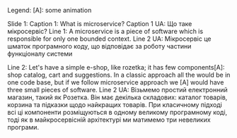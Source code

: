 Legend:
[A]: some animation

Slide 1: 
Caption 1: What is microservice?
Caption 1 UA: Що таке мікросервіс?
Line 1: A microservice is a piece of software which is responsible for only one bounded context.
Line 2 UA: Мікросервіс це шматок програмного коду, що відповідає за роботу частини функціоналу системи

Line 2: Let's have a simple e-shop, like rozetka; it has few components[A]: shop catalog, cart and suggestions. In a classic approach all the would be in one code base, but if we follow microservice approach we [A] would have three small pieces of software.
Line 2 UA: Візьмемо простий електронний магазин, такий як Розетка. Він має декілька складових: каталог товарів, корзина та підказки щодо найкращих товарів. При класичному підході всі ці компоненти розміщуються в одному великому програмному коді, тоді як в майкросервісній архітектурі ми матимемо три невеликих програми.